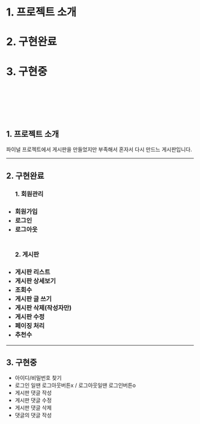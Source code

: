 # 1. 프로젝트 소개
# 2. 구현완료
# 3. 구현중

<br><br><br><br><br>

## 1. 프로젝트 소개
파이널 프로젝트에서 게시판을 만들었지만 부족해서 혼자서 다시 만드느 게시판입니다.

<hr>

## 2. 구현완료
<ul>
<h3>1. 회원관리<h3>
    <li>회원가입</li>
    <li>로그인</li>
    <li>로그아웃</li> 
    <br>
<h3>2. 게시판<h3>
    <li>게시판 리스트</li>
    <li>게시판 상세보기</li> 
    <li>조회수</li>
    <li>게시판 글 쓰기</li>
    <li>게시판 삭제(작성자만)</li>
    <li>게시판 수정</li>
    <li>페이징 처리</li>
    <li>추천수</li>
</ul>
<hr>

## 3. 구현중
<ul>
    <li>아이디/비밀번호 찾기</li>
    <li>로그인 일땐 로그아웃버튼x / 로그아웃일땐 로그인버튼o</li>
    <li>게시판 댓글 작성</li>
    <li>게시판 댓글 수정</li>
    <li>게시판 댓글 삭제</li>
    <li>댓글의 댓글 작성</li>
</ul>
